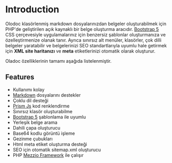 
# Introduction

Olodoc klasörlenmiş markdown dosyalarınızdan belgeler oluşturabilmek için PHP'de geliştirilen açık kaynaklı bir belge oluşturma aracıdır. <a href="https://getbootstrap.com/" target="_blank">Bootstrap 5</a> CSS çerçevesiyle uygulamalarınız için benzersiz şablonlar oluşturmanıza ve özelleştirmenize olanak tanır. Ayrıca sınırsız alt menüler, klasörler, çok dilli belgeler yaratabilir ve belgelerinizi SEO standartlarıyla uyumlu hale getirmek için <b>XML site haritanızı</b> ve <b>meta</b> etiketlerinizi otomatik olarak oluşturur.

Oladoc özelliklerinin tamamı aşağıda listelenmiştir.

## Features

* Kullanımı kolay
* <a href="https://www.markdownguide.org/" target="_blank">Markdown</a> dosyalarını destekler
* Çoklu dil desteği
* <a href="https://prismjs.com/" target="_blank">Prism Js</a> kod renklendirme
* Sınırsız klasör oluşturabilme
* <a href="https://getbootstrap.com/" target="_blank">Bootstrap 5</a> şablonlama ile uyumlu
* Yerleşik belge arama
* Dahili çapa oluşturucu
* Base64 kodlu görüntü işleme
* Gezinme çubukları
* Html meta etiket oluşturma desteği
* SEO için otomatik sitemap.xml oluşturucu
* PHP <a href="https://docs.mezzio.dev/" target="_blank">Mezzio Framework</a> ile çalışır
